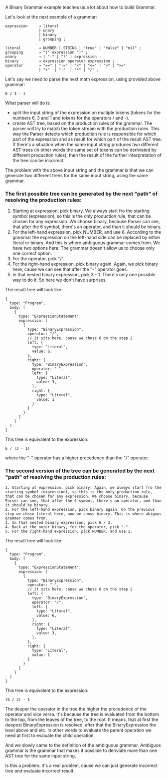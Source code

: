 A Binary Grammar example teaches us a lot about how to build Grammar.

Let's look at the next example of a grammar:

```
expression     → literal
               | unary
               | binary
               | grouping ;

literal        → NUMBER | STRING | "true" | "false" | "nil" ;
grouping       → "(" expression ")" ;
unary          → ( "-" | "!" ) expression ;
binary         → expression operator expression ;
operator       → "==" | "!=" | "<" | "<=" | ">" | ">="
               | "+"  | "-"  | "*" | "/" ;
```

Let's say we need to parse the next math expression, using provided above grammar:

```
6 / 3 - 1
```

What parser will do is:

- split the input string of the expression on multiple tokens (tokens for the numbers 6, 3 and 1 and tokens for the operators / and -).
- create AST tree, based on the production rules of the grammar. The parser will try to match the token stream with the production rules. This way the Parser detects which production rule is responsible for which part of the expression and as result for which part of the result AST tree. If there's a situation when the same input string produces two different AST trees (in other words the same set of tokens can be deriviated by different production rules), then the result of the further interpretation of the tree can be incorrect.

The problem with the above input string and the grammar is that we can generate two different trees for the same input string, using the same grammar.

### The first possible tree can be generated by the next "path" of resolving the production rules:

1. Starting at expression, pick binary. We always start fro the starting symbol (expression), so this is the only production rule, that can be chosen for any expression. We choose binary, because Parser can see, that after the 6 symbol, there's an operator, and than it should be binary.
2. For the left-hand expression, pick NUMBER, and use 6. According to the grammar the expression on the left-hand side can be replaced by either literal or binary. And this is where ambiguous grammar comes from. We have two options here. The grammar doesn't allow us to choose only one correct option.
3. For the operator, pick "/".
4. For the right-hand expression, pick binary again. Again, we pick binary here, cause we can see that after the "-" operator goes.
5. In that nested binary expression, pick 3 - 1. There's only one possible way to do it. So here we don't have surprises.

The result tree will look like:

```
{
  type: "Program",
  body: [
    {
      type: "ExpressionStatement",
      expression: [
        {
          type: "BinaryExpression",
          operator: "/",
          // it sits here, cause we chose 6 on the step 2
          left: {
            type: "Literal",
            value: 6,
          },
          right: {
            type: "BinaryExpression",
            operator: "-",
            left: {
              type: "Literal",
              value: 3,
            },
            right: {
              type: "Literal",
              value: 1
            }
          }
        }
      ]
    }
  ]
}
```

This tree is equivalent to the expression:

```
6 / (3 - 1)
```

where the "-" operator has a higher precedence than the "/" operator.

### The second version of the tree can be generated by the next "path" of resolving the production rules:

```
1. Starting at expression, pick binary. Again, we always start fro the starting symbol (expression), so this is the only production rule, that can be chosen for any expression. We choose binary, because Parser can see, that after the 6 symbol, there's an operator, and than it should be binary.
2. For the left-hand expression, pick binary again. On the previous step we chose literal here, now we chose binary. This is where abigous grammar comes from.
3. In that nested binary expression, pick 6 / 3.
4. Back at the outer binary, for the operator, pick "-".
5. For the right-hand expression, pick NUMBER, and use 1.
```

The result tree will look like:

```
{
  type: "Program",
  body: [
    {
      type: "ExpressionStatement",
      expression: [
        {
          type: "BinaryExpression",
          operator: "-",
          // it sits here, cause we chose 6 on the step 2
          left: {
            type: "BinaryExpression",
            operator: "/",
            left: {
              type: "Literal",
              value: 6,
            },
            right: {
              type: "Literal",
              value: 3,
            },
          },
          right: {
            type: "Literal",
            value: 1
          }
        }
      ]
    }
  ]
}
```

This tree is equivalent to the expression:

```
(6 / 3) - 1
```

The deeper the operator in the tree the higher the precedence of the operator and vice versa. It's because the tree is evaluated from the bottom to the top, from the leaves of the tree, to the root. It means, that at first the deepest BinaryExpression is resolved, after that the BinaryExpression the level above and etc. In other words to evaluate the parent operation we need at first to evaluate the child operation.

And we slowly came to the definition of the ambiguous grammar. Ambiguos grammar is the grammar that makes it possible to deriviate more than one AST tree for the same input string.

Is this a problem. It's a real problem, cause we can just generate incorrect tree and evaluate incorrect result.
